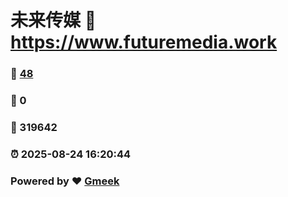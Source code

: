 # 未来传媒 :link: https://www.futuremedia.work 
### :page_facing_up: [48](https://www.futuremedia.work/tag.html) 
### :speech_balloon: 0 
### :hibiscus: 319642 
### :alarm_clock: 2025-08-24 16:20:44 
### Powered by :heart: [Gmeek](https://github.com/granthuang999/Gmeek)
